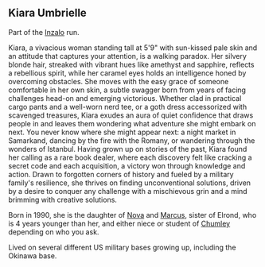 ## Kiara Umbrielle

Part of the [Inzalo](InzaloShadowEarth) run.

Kiara, a vivacious woman standing tall at 5'9" with sun-kissed pale
skin and an attitude that captures your attention, is a walking
paradox. Her silvery blonde hair, streaked with vibrant hues like
amethyst and sapphire, reflects a rebellious spirit, while her caramel
eyes holds an intelligence honed by overcoming obstacles. She moves
with the easy grace of someone comfortable in her own skin, a subtle
swagger born from years of facing challenges head-on and emerging
victorious. Whether clad in practical cargo pants and a well-worn nerd
tee, or a goth dress accessorized with scavenged treasures, Kiara
exudes an aura of quiet confidence that draws people in and leaves
them wondering what adventure she might embark on next.  You never
know where she might appear next: a night market in Samarkand, dancing
by the fire with the Romany, or wandering through the wonders of
Istanbul.  Having grown up on stories of the past, Kiara found her
calling as a rare book dealer, where each discovery felt like cracking
a secret code and each acquisition, a victory won through knowledge
and action.  Drawn to forgotten corners of history and fueled by a
military family's resilience, she thrives on finding unconventional
solutions, driven by a desire to conquer any challenge with a
mischievous grin and a mind brimming with creative solutions.

Born in 1990, she is the daughter of [Nova](NovaUmbrielle) and
[Marcus](MarcusUmbrielle), sister of Elrond, who is 4 years younger
than her, and either niece or student of [Chumley](ChumleyMetrodora)
depending on who you ask.

Lived on several different US military bases growing up, including the
Okinawa base.
